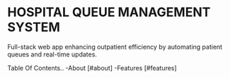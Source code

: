 # HOSPITAL QUEUE MANAGEMENT SYSTEM

Full-stack web app enhancing outpatient efficiency by automating patient queues and real-time updates.

Table Of Contents..
-About [#about]
-Features [#features]

